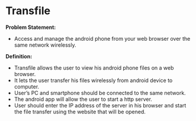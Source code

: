 # Transfile

**Problem Statement:**
 - Access and manage the android phone from your web browser over the same network wirelessly.

**Definition:**
  - Transfile allows the user to view his android phone files on a web browser.
  - It lets the user transfer his files wirelessly from android device to computer.
  - User’s PC and smartphone should be connected to the same network.
  - The android app will allow the user to start a http server.
  - User should enter the IP address of the server in his browser and start the file transfer using the website that will be opened.
